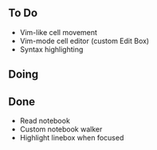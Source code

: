 ## To Do

- Vim-like cell movement
- Vim-mode cell editor (custom Edit Box)
- Syntax highlighting

## Doing


## Done

- Read notebook
- Custom notebook walker
- Highlight linebox when focused

